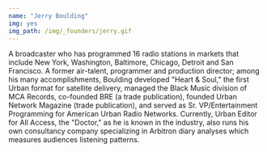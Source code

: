 ```yaml
---
name: "Jerry Boulding"
img: yes
img_path: /img/_founders/jerry.gif
---
```


A broadcaster who has programmed 16 radio stations in markets that include New York, Washington, Baltimore, Chicago, Detroit and San Francisco. A former air-talent, programmer and production director; among his many accomplishments, Boulding developed "Heart & Soul," the first Urban format for satellite delivery, managed the Black Music division of MCA Records, co-founded BRE (a trade publication), founded Urban Network Magazine (trade publication), and served as Sr. VP/Entertainment Programming for American Urban Radio Networks. Currently, Urban Editor for All Access, the "Doctor," as he is known in the industry, also runs his own consultancy company specializing in Arbitron diary analyses which measures audiences listening patterns.